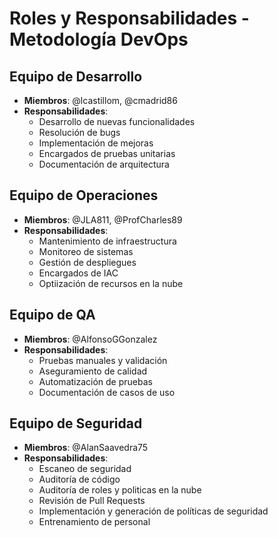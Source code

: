 # Roles y Responsabilidades - Metodología DevOps

## Equipo de Desarrollo
- **Miembros**: @lcastillom, @cmadrid86
- **Responsabilidades**:
  - Desarrollo de nuevas funcionalidades
  - Resolución de bugs
  - Implementación de mejoras
  - Encargados de pruebas unitarias
  - Documentación de arquitectura

## Equipo de Operaciones
- **Miembros**: @JLA811, @ProfCharles89
- **Responsabilidades**:
  - Mantenimiento de infraestructura
  - Monitoreo de sistemas
  - Gestión de despliegues
  - Encargados de IAC
  - Optiización de recursos en la nube

## Equipo de QA
- **Miembros**: @AlfonsoGGonzalez
- **Responsabilidades**:
  - Pruebas manuales y validación
  - Aseguramiento de calidad
  - Automatización de pruebas
  - Documentación de casos de uso

## Equipo de Seguridad
- **Miembros**: @AlanSaavedra75
- **Responsabilidades**:
  - Escaneo de seguridad
  - Auditoría de código
  - Auditoría de roles y politicas en la nube
  - Revisión de Pull Requests
  - Implementación y generación de políticas de seguridad
  - Entrenamiento de personal
